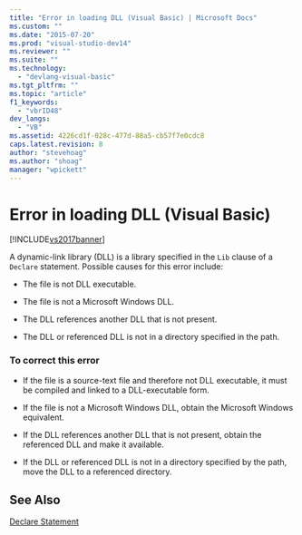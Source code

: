 ```yaml
---
title: "Error in loading DLL (Visual Basic) | Microsoft Docs"
ms.custom: ""
ms.date: "2015-07-20"
ms.prod: "visual-studio-dev14"
ms.reviewer: ""
ms.suite: ""
ms.technology: 
  - "devlang-visual-basic"
ms.tgt_pltfrm: ""
ms.topic: "article"
f1_keywords: 
  - "vbrID48"
dev_langs: 
  - "VB"
ms.assetid: 4226cd1f-028c-477d-88a5-cb57f7e0cdc8
caps.latest.revision: 8
author: "stevehoag"
ms.author: "shoag"
manager: "wpickett"
---
```

# Error in loading DLL (Visual Basic)
[!INCLUDE[vs2017banner](../../../includes/vs2017banner.md)]

A dynamic-link library (DLL) is a library specified in the `Lib` clause of a `Declare` statement. Possible causes for this error include:  
  
-   The file is not DLL executable.  
  
-   The file is not a Microsoft Windows DLL.  
  
-   The DLL references another DLL that is not present.  
  
-   The DLL or referenced DLL is not in a directory specified in the path.  
  
### To correct this error  
  
-   If the file is a source-text file and therefore not DLL executable, it must be compiled and linked to a DLL-executable form.  
  
-   If the file is not a Microsoft Windows DLL, obtain the Microsoft Windows equivalent.  
  
-   If the DLL references another DLL that is not present, obtain the referenced DLL and make it available.  
  
-   If the DLL or referenced DLL is not in a directory specified by the path, move the DLL to a referenced directory.  
  
## See Also  
 [Declare Statement](../../../visual-basic/language-reference/statements/declare-statement.md)